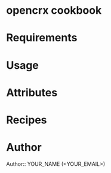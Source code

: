 # opencrx cookbook

# Requirements

# Usage

# Attributes

# Recipes

# Author

Author:: YOUR_NAME (<YOUR_EMAIL>)
